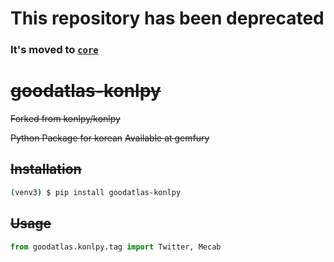 # This repository has been deprecated
### It's moved to [`core`](goodatlas/core)

# ~~goodatlas-konlpy~~
~~Forked from konlpy/konlpy~~

~~Python Package for korean~~
~~Available at gemfury~~

## ~~Installation~~
```bash
(venv3) $ pip install goodatlas-konlpy
```

## ~~Usage~~
```python
from goodatlas.konlpy.tag import Twitter, Mecab
```
